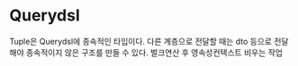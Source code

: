 # Querydsl

Tuple은 Querydsl에 종속적인 타입이다. 다른 계층으로 전달할 때는 dto 등으로 전달해야 종속적이지 않은 구조를 만들 수 있다.
벌크연산 후 영속성컨텍스트 비우는 작업
